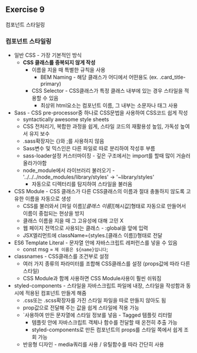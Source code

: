 ## Exercise 9

컴포넌트 스타일링

### 컴포넌트 스타일링

* 일반 CSS - 가장 기본적인 방식
  * **CSS 클래스를 중복되지 않게 작성**
    * 이름을 지을 때 특별한 규칙을 사용
      * BEM Naming - 해당 클래스가 어디에서 어떤용도 (ex. .card_title-primary)
    * CSS Selector - CSS클래스가 특정 클래스 내부에 있는 경우 스타일을 적용할 수 있음
      * 최상위 html요소는 컴포넌트 이름, 그 내부는 소문자나 태그 사용
* Sass - CSS pre-processor중 하나로 CSS문법을 사용하여 CSS코드 쉽게 작성
  * syntactically awesome style sheets
  * CSS 전처리기, 복합한 과정을 쉽게, 스타일 코드의 재활용성 높임, 가독성 높여서 유지 보수
  * .sass확장자는 {}와 ;를 사용하지 않음
  * Sass변수 및 믹스인은 다른 파일로 따로 분리하여 작성후 부름
  * sass-loader설정 커스터마이징 - 깊은 구조에서는 import를 할때 많이 거슬러 올라가야함
  * node_module에서 라이브러리 불러오기 - '../../../node_modules/library/styles' → '~library/styles'
    * 자동으로 디렉터리를 탐지하여 스타일을 불러옴
* CSS Module - CSS 클래스가 다른 CSS클래스의 이름과 절대 충돌하지 않도록 고유한 이름을 자동으로 생성
  * CSS를 불러와서 [파일 이름]_[클래스 이름]_[해시값]형태로 자동으로 만들어서 이름이 중첩되는 현상을 방지
  * 클래스 이름을 지을 때 그 고유성에 대해 고민 X
  * 웹 페이지 전역으로 사용되는 클래스 - :global을 앞에 입력
  * JSX엘리먼트에 className={styles.[클래스 이름]}형태로 전달
* ES6 Template Literal - 문자열 안에 자바스크립트 레퍼런스를 넣을 수 있음
  * const msg = `제 이름은 ${name}입니다`;
* classnames - CSS클래스를 조건부로 설정
  * 여러 가지 종류의 파라미터를 조합해 CSS클래스를 설정 (props값에 따라 다른 스타일)
  * CSS Module과 함께 사용하면 CSS Module사용이 훨씬 쉬워짐
* styled-components - 스타일을 자바스크립트 파일에 내장, 스타일을 작성함과 동시에 적용된 컴포넌트 만들게 해줌
  * .css또는 .scss확장자를 가진 스타일 파일을 따로 만들지 않아도 됨
  * prop값으로 전달해 주는 값을 쉽게 스타일에 적용 가능
  * `사용하여 만든 문자열에 스타일 정보를 넣음 - Tagged 템플릿 리터럴
    * 템플릿 안에 자바스크립트 객체나 함수를 전달할 때 온전히 추출 가능
    * styled-components로 만든 컴포넌트의 props를 스타일 쪽에서 쉽게 조회 가능
  * 반응형 디자인 - media쿼리를 사용 / 유틸함수를 따라 간단히 사용